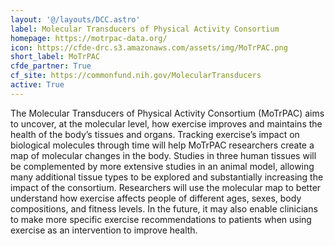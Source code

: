 ```yaml
---
layout: '@/layouts/DCC.astro'
label: Molecular Transducers of Physical Activity Consortium
homepage: https://motrpac-data.org/
icon: https://cfde-drc.s3.amazonaws.com/assets/img/MoTrPAC.png
short_label: MoTrPAC
cfde_partner: True
cf_site: https://commonfund.nih.gov/MolecularTransducers
active: True
---
```

The Molecular Transducers of Physical Activity Consortium (MoTrPAC) aims to uncover, at the molecular level, how exercise improves and maintains the health of the body’s tissues and organs. Tracking exercise’s impact on biological molecules through time will help MoTrPAC researchers create a map of molecular changes in the body. Studies in three human tissues will be complemented by more extensive studies in an animal model, allowing many additional tissue types to be explored and substantially increasing the impact of the consortium. Researchers will use the molecular map to better understand how exercise affects people of different ages, sexes, body compositions, and fitness levels. In the future, it may also enable clinicians to make more specific exercise recommendations to patients when using exercise as an intervention to improve health.